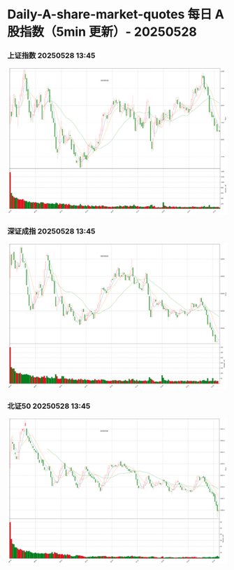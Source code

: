 
# Daily-A-share-market-quotes 每日 A 股指数（5min 更新）- 20250528

### 上证指数 20250528 13:45
![](./fig/2025/5/20250528-sh000001.png)

### 深证成指 20250528 13:45
![](./fig/2025/5/20250528-sz399001.png)

### 北证50 20250528 13:45
![](./fig/2025/5/20250528-bj899050.png)
